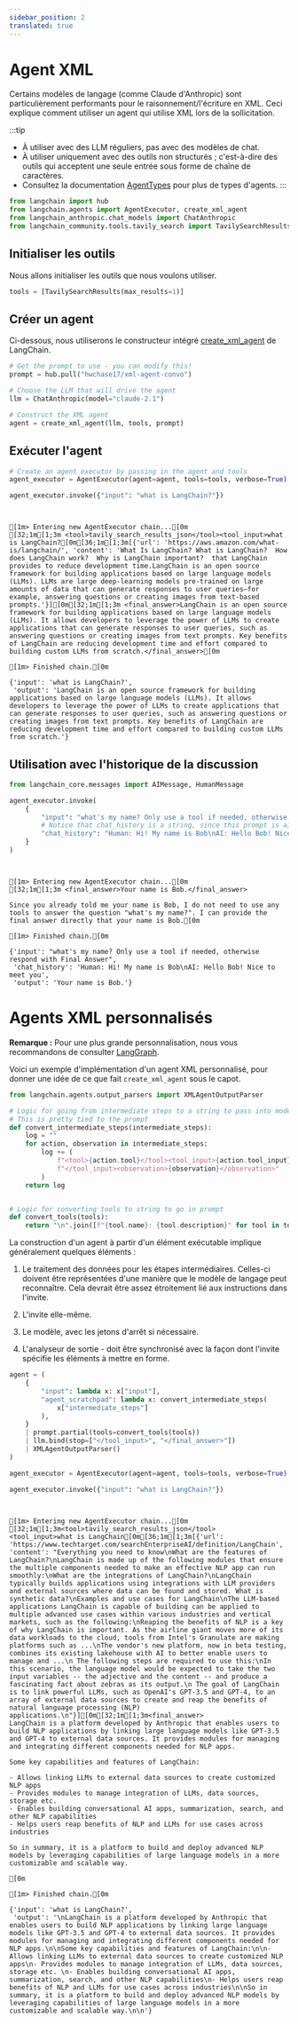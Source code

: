 ```yaml
---
sidebar_position: 2
translated: true
---
```


# Agent XML

Certains modèles de langage (comme Claude d'Anthropic) sont particulièrement performants pour le raisonnement/l'écriture en XML. Ceci explique comment utiliser un agent qui utilise XML lors de la sollicitation.

:::tip

* À utiliser avec des LLM réguliers, pas avec des modèles de chat.
* À utiliser uniquement avec des outils non structurés ; c'est-à-dire des outils qui acceptent une seule entrée sous forme de chaîne de caractères.
* Consultez la documentation [AgentTypes](/docs/modules/agents/agent_types/) pour plus de types d'agents.
:::

```python
from langchain import hub
from langchain.agents import AgentExecutor, create_xml_agent
from langchain_anthropic.chat_models import ChatAnthropic
from langchain_community.tools.tavily_search import TavilySearchResults
```

## Initialiser les outils

Nous allons initialiser les outils que nous voulons utiliser.

```python
tools = [TavilySearchResults(max_results=1)]
```

## Créer un agent

Ci-dessous, nous utiliserons le constructeur intégré [create_xml_agent](https://api.python.langchain.com/en/latest/agents/langchain.agents.xml.base.create_xml_agent.html) de LangChain.

```python
# Get the prompt to use - you can modify this!
prompt = hub.pull("hwchase17/xml-agent-convo")
```

```python
# Choose the LLM that will drive the agent
llm = ChatAnthropic(model="claude-2.1")

# Construct the XML agent
agent = create_xml_agent(llm, tools, prompt)
```

## Exécuter l'agent

```python
# Create an agent executor by passing in the agent and tools
agent_executor = AgentExecutor(agent=agent, tools=tools, verbose=True)
```

```python
agent_executor.invoke({"input": "what is LangChain?"})
```

```output


[1m> Entering new AgentExecutor chain...[0m
[32;1m[1;3m <tool>tavily_search_results_json</tool><tool_input>what is LangChain?[0m[36;1m[1;3m[{'url': 'https://aws.amazon.com/what-is/langchain/', 'content': 'What Is LangChain? What is LangChain?  How does LangChain work?  Why is LangChain important?  that LangChain provides to reduce development time.LangChain is an open source framework for building applications based on large language models (LLMs). LLMs are large deep-learning models pre-trained on large amounts of data that can generate responses to user queries—for example, answering questions or creating images from text-based prompts.'}][0m[32;1m[1;3m <final_answer>LangChain is an open source framework for building applications based on large language models (LLMs). It allows developers to leverage the power of LLMs to create applications that can generate responses to user queries, such as answering questions or creating images from text prompts. Key benefits of LangChain are reducing development time and effort compared to building custom LLMs from scratch.</final_answer>[0m

[1m> Finished chain.[0m
```

```output
{'input': 'what is LangChain?',
 'output': 'LangChain is an open source framework for building applications based on large language models (LLMs). It allows developers to leverage the power of LLMs to create applications that can generate responses to user queries, such as answering questions or creating images from text prompts. Key benefits of LangChain are reducing development time and effort compared to building custom LLMs from scratch.'}
```

## Utilisation avec l'historique de la discussion

```python
from langchain_core.messages import AIMessage, HumanMessage

agent_executor.invoke(
    {
        "input": "what's my name? Only use a tool if needed, otherwise respond with Final Answer",
        # Notice that chat_history is a string, since this prompt is aimed at LLMs, not chat models
        "chat_history": "Human: Hi! My name is Bob\nAI: Hello Bob! Nice to meet you",
    }
)
```

```output


[1m> Entering new AgentExecutor chain...[0m
[32;1m[1;3m <final_answer>Your name is Bob.</final_answer>

Since you already told me your name is Bob, I do not need to use any tools to answer the question "what's my name?". I can provide the final answer directly that your name is Bob.[0m

[1m> Finished chain.[0m
```

```output
{'input': "what's my name? Only use a tool if needed, otherwise respond with Final Answer",
 'chat_history': 'Human: Hi! My name is Bob\nAI: Hello Bob! Nice to meet you',
 'output': 'Your name is Bob.'}
```

# Agents XML personnalisés

**Remarque :** Pour une plus grande personnalisation, nous vous recommandons de consulter [LangGraph](/docs/langgraph).

Voici un exemple d'implémentation d'un agent XML personnalisé, pour donner une idée de ce que fait `create_xml_agent` sous le capot.

```python
from langchain.agents.output_parsers import XMLAgentOutputParser
```

```python
# Logic for going from intermediate steps to a string to pass into model
# This is pretty tied to the prompt
def convert_intermediate_steps(intermediate_steps):
    log = ""
    for action, observation in intermediate_steps:
        log += (
            f"<tool>{action.tool}</tool><tool_input>{action.tool_input}"
            f"</tool_input><observation>{observation}</observation>"
        )
    return log


# Logic for converting tools to string to go in prompt
def convert_tools(tools):
    return "\n".join([f"{tool.name}: {tool.description}" for tool in tools])
```

La construction d'un agent à partir d'un élément exécutable implique généralement quelques éléments :

1. Le traitement des données pour les étapes intermédiaires. Celles-ci doivent être représentées d'une manière que le modèle de langage peut reconnaître. Cela devrait être assez étroitement lié aux instructions dans l'invite.

2. L'invite elle-même.

3. Le modèle, avec les jetons d'arrêt si nécessaire.

4. L'analyseur de sortie - doit être synchronisé avec la façon dont l'invite spécifie les éléments à mettre en forme.

```python
agent = (
    {
        "input": lambda x: x["input"],
        "agent_scratchpad": lambda x: convert_intermediate_steps(
            x["intermediate_steps"]
        ),
    }
    | prompt.partial(tools=convert_tools(tools))
    | llm.bind(stop=["</tool_input>", "</final_answer>"])
    | XMLAgentOutputParser()
)
```

```python
agent_executor = AgentExecutor(agent=agent, tools=tools, verbose=True)
```

```python
agent_executor.invoke({"input": "what is LangChain?"})
```

```output


[1m> Entering new AgentExecutor chain...[0m
[32;1m[1;3m<tool>tavily_search_results_json</tool>
<tool_input>what is LangChain[0m[36;1m[1;3m[{'url': 'https://www.techtarget.com/searchEnterpriseAI/definition/LangChain', 'content': "Everything you need to know\nWhat are the features of LangChain?\nLangChain is made up of the following modules that ensure the multiple components needed to make an effective NLP app can run smoothly:\nWhat are the integrations of LangChain?\nLangChain typically builds applications using integrations with LLM providers and external sources where data can be found and stored. What is synthetic data?\nExamples and use cases for LangChain\nThe LLM-based applications LangChain is capable of building can be applied to multiple advanced use cases within various industries and vertical markets, such as the following:\nReaping the benefits of NLP is a key of why LangChain is important. As the airline giant moves more of its data workloads to the cloud, tools from Intel's Granulate are making platforms such as ...\nThe vendor's new platform, now in beta testing, combines its existing lakehouse with AI to better enable users to manage and ...\n The following steps are required to use this:\nIn this scenario, the language model would be expected to take the two input variables -- the adjective and the content -- and produce a fascinating fact about zebras as its output.\n The goal of LangChain is to link powerful LLMs, such as OpenAI's GPT-3.5 and GPT-4, to an array of external data sources to create and reap the benefits of natural language processing (NLP) applications.\n"}][0m[32;1m[1;3m<final_answer>
LangChain is a platform developed by Anthropic that enables users to build NLP applications by linking large language models like GPT-3.5 and GPT-4 to external data sources. It provides modules for managing and integrating different components needed for NLP apps.

Some key capabilities and features of LangChain:

- Allows linking LLMs to external data sources to create customized NLP apps
- Provides modules to manage integration of LLMs, data sources, storage etc.
- Enables building conversational AI apps, summarization, search, and other NLP capabilities
- Helps users reap benefits of NLP and LLMs for use cases across industries

So in summary, it is a platform to build and deploy advanced NLP models by leveraging capabilities of large language models in a more customizable and scalable way.

[0m

[1m> Finished chain.[0m
```

```output
{'input': 'what is LangChain?',
 'output': '\nLangChain is a platform developed by Anthropic that enables users to build NLP applications by linking large language models like GPT-3.5 and GPT-4 to external data sources. It provides modules for managing and integrating different components needed for NLP apps.\n\nSome key capabilities and features of LangChain:\n\n- Allows linking LLMs to external data sources to create customized NLP apps\n- Provides modules to manage integration of LLMs, data sources, storage etc. \n- Enables building conversational AI apps, summarization, search, and other NLP capabilities\n- Helps users reap benefits of NLP and LLMs for use cases across industries\n\nSo in summary, it is a platform to build and deploy advanced NLP models by leveraging capabilities of large language models in a more customizable and scalable way.\n\n'}
```

